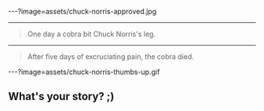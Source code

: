 ---?image=assets/chuck-norris-approved.jpg

---

> One day a cobra bit Chuck Norris's leg.

---

> After five days of excruciating pain, the cobra died.

---?image=assets/chuck-norris-thumbs-up.gif

## What's your story? ;)

